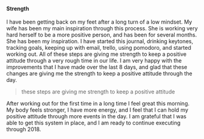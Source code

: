 #### Strength

I have been getting back on my feet after a long turn of a low mindset. My wife has been my main inspiration through this process. She is working very hard herself to be a more positive person, and has been for several months. She has been my inspiration. I have started this journal, drinking keytones, tracking goals, keeping up with email, trello, using pomodoro, and started working out. All of these steps are giving me strength to keep a positive attitude through a very rough time in our life. I am very happy with the improvements that I have made over the last 8 days, and glad that these changes are giving me the strength to keep a positive attitude through the day.

> these steps are giving me strength to keep a positive attitude

After working out for the first time in a long time I feel great this morning. My body feels stronger, I have more energy, and I feel that I can hold my positive attitude through more events in the day. I am grateful that I was able to get this system in place, and I am ready to continue executing through 2018.
